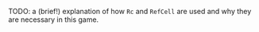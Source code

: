 TODO: a (brief!) explanation of how `Rc` and `RefCell` are used and why they
are necessary in this game.
